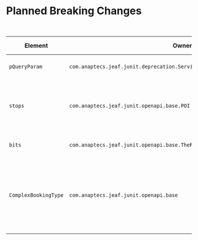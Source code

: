 # Planned Breaking Changes

<br>

| Element  | Owner   | Element Type |Description   | Active with |
|----------|---------|:------------:|--------------|:-----------:|
| `pQueryParam` | `com.anaptecs.jeaf.junit.deprecation.ServiceWithDeprecations.createSomething` | Parameter | Parameter will be mandatory. | PI 13 | 
| `stops` | `com.anaptecs.jeaf.junit.openapi.base.POI` | Property | New mandatory association is required to support upcoming features. | PI 15 | 
| `bits` | `com.anaptecs.jeaf.junit.openapi.base.TheReadOnlyServiceObject` | Property | At least one bit will be expected. | PI 16 | 
| `ComplexBookingType` | `com.anaptecs.jeaf.junit.openapi.base` | Type | Class was changed to an extensible enum. New literals will not be introduced before PI 17. | PI 17 | 

